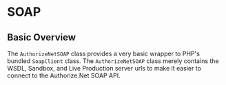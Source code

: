 SOAP
====

Basic Overview
--------------

The `AuthorizeNetSOAP` class provides a very basic wrapper to PHP's bundled
`SoapClient` class. The `AuthorizeNetSOAP` class merely contains the WSDL,
Sandbox, and Live Production server urls to make it easier to connect
to the Authorize.Net SOAP API.